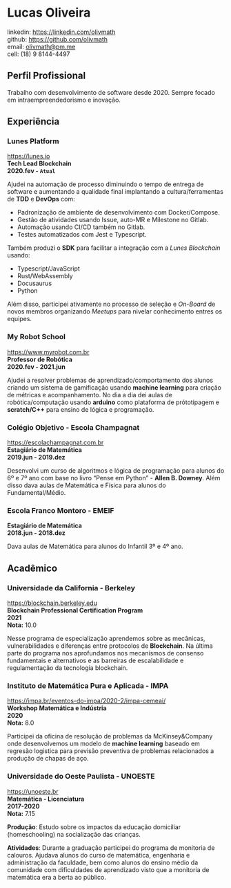 # Lucas Oliveira

linkedin: https://linkedin.com/olivmath<br>
github: https://github.com/olivmath<br>
email: olivmath@pm.me<br>
cell: (18) 9 8144-4497

## Perfil Profissional
Trabalho com desenvolvimento de software desde 2020. Sempre focado em intraempreendedorismo e inovação.

## Experiência

### Lunes Platform
https://lunes.io<br>
**Tech Lead Blockchain**<br>
**2020.fev - `Atual`**

Ajudei na automação de processo diminuindo o tempo de entrega de software e aumentando a qualidade final implantando a cultura/ferramentas de **TDD** e **DevOps** com:
 - Padronização de ambiente de desenvolvimento com Docker/Compose.
 - Gestão de atividades usando Issue, auto-MR e Milestone no Gitlab.
 - Automação usando CI/CD também no Gitlab.
 - Testes automatizados com Jest e Typescript.

Também produzi o **SDK** para facilitar a integração com a *Lunes Blockchain* usando:
- Typescript/JavaScript
- Rust/WebAssembly
- Docusaurus
- Python

Além disso, participei ativamente no processo de seleção e *On-Board* de novos membros organizando *Meetups* para nivelar conhecimento entres os equipes.


### My Robot School
https://www.myrobot.com.br<br>
**Professor de Robótica**<br>
**2020.fev - 2021.jun**

Ajudei a resolver problemas de aprendizado/comportamento dos alunos criando um sistema de gamificação usando **machine learning** para criação de métricas e acompanhamento.
No dia a dia dei aulas de robótica/computação usando **arduino** como plataforma de prótotipagem e **scratch/C++** para ensino de lógica e programação.

### Colégio Objetivo - Escola Champagnat
https://escolachampagnat.com.br<br>
**Estagiário de Matemática**<br>
**2019.jun - 2019.dez**

Desenvolvi um curso de algoritmos e lógica de programação para alunos do 6º e 7º ano com base no livro “Pense em Python” - **Allen B. Downey**.
Além disso dava aulas de Matemática e Física para alunos do Fundamental/Médio.<br>

### Escola Franco Montoro - EMEIF
**Estagiário de Matemática**<br>
**2018.jun - 2018.dez**

Dava aulas de Matemática para alunos do Infantil 3º e 4º ano. 


## Acadêmico

### Universidade da California - Berkeley
https://blockchain.berkeley.edu<br>
**Blockchain Professional Certification Program**<br>
**2021**<br>
**Nota:** 10.0

Nesse programa de especialização aprendemos sobre as mecânicas, vulnerabilidades e diferenças entre protocolos de **Blockchain**. Na última parte do programa nos aprofundamos nos mecanismos de consenso fundamentais e alternativos e as barreiras de escalabilidade e regulamentação da tecnologia blockchain.


### Instituto de Matemática Pura e Aplicada - IMPA
https://impa.br/eventos-do-impa/2020-2/impa-cemeai/<br>
**Workshop Matemática e Indústria**<br>
**2020**<br>
**Nota:** 8.0

Participei da oficina de resolução de problemas da McKinsey&Company onde desenvolvemos um modelo de **machine learning** baseado em regresão logistica para previsão preventiva de problemas relacionados a produção de chapas de aço. 

### Universidade do Oeste Paulista - UNOESTE
https://unoeste.br<br>
**Matemática - Licenciatura**<br>
**2017-2020**<br>
**Nota:** 7.15

**Produção**: Estudo sobre os impactos da educação domiciliar (homeschooling) na socialização das crianças.

**Atividades**: Durante a graduação participei do programa de monitoria de calouros.
Ajudava alunos do curso de matemática, engenharia e administração da faculdade, bem como alunos do ensino médio da comunidade com dificuldades de aprendizado visto que a monitoria de matemática era a berta ao público.
